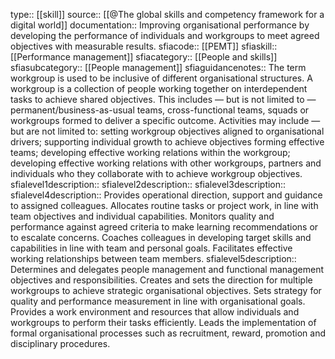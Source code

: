 type:: [[skill]]
source:: [[@The global skills and competency framework for a digital world]]
documentation:: Improving organisational performance by developing the performance of individuals and workgroups to meet agreed objectives with measurable results.
sfiacode:: [[PEMT]]
sfiaskill:: [[Performance management]]
sfiacategory:: [[People and skills]]
sfiasubcategory:: [[People management]]
sfiaguidancenotes:: The term workgroup is used to be inclusive of different organisational structures. A workgroup is a collection of people working together on interdependent tasks to achieve shared objectives. This includes — but is not limited to — permanent/business-as-usual teams, cross-functional teams, squads or workgroups formed to deliver a specific outcome. Activities may include — but are not limited to: setting workgroup objectives aligned to organisational drivers; supporting individual growth to achieve objectives
forming effective teams; developing effective working relations within the workgroup; developing effective working relations with other workgroups, partners and individuals who they collaborate with to achieve workgroup objectives.
sfialevel1description::
sfialevel2description::
sfialevel3description::
sfialevel4description:: Provides operational direction, support and guidance to assigned colleagues. Allocates routine tasks or project work, in  line with team objectives and individual capabilities. Monitors quality and performance against agreed criteria to make learning recommendations or to escalate concerns. Coaches colleagues in developing target skills and capabilities in line with team and personal goals. Facilitates effective working relationships between team members.
sfialevel5description:: Determines and delegates people management and functional management objectives and responsibilities. Creates and sets the direction for multiple workgroups to achieve strategic organisational objectives. Sets strategy for quality and performance measurement in line with organisational goals. Provides a work environment and resources that allow individuals and workgroups to perform their tasks efficiently. Leads the implementation of formal organisational processes such as recruitment, reward, promotion and disciplinary procedures.

